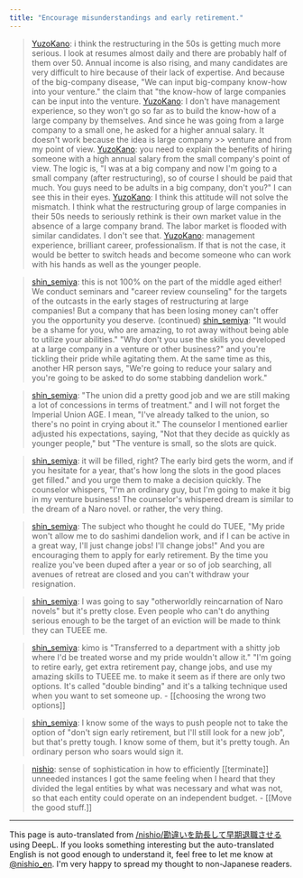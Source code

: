 ```yaml
---
title: "Encourage misunderstandings and early retirement."
---
```


> [YuzoKano](https://twitter.com/YuzoKano/status/1463994102811271170): i think the restructuring in the 50s is getting much more serious. I look at resumes almost daily and there are probably half of them over 50.
> Annual income is also rising, and many candidates are very difficult to hire because of their lack of expertise.
> And because of the big-company disease, "We can input big-company know-how into your venture." the claim that "the know-how of large companies can be input into the venture.
> [YuzoKano](https://twitter.com/YuzoKano/status/1463994712935710726): I don't have management experience, so they won't go so far as to build the know-how of a large company by themselves.
> And since he was going from a large company to a small one, he asked for a higher annual salary.
> It doesn't work because the idea is large company >> venture and from my point of view.
> [YuzoKano](https://twitter.com/YuzoKano/status/1463995280848678915): you need to explain the benefits of hiring someone with a high annual salary from the small company's point of view.
> The logic is, "I was at a big company and now I'm going to a small company (after restructuring), so of course I should be paid that much. You guys need to be adults in a big company, don't you?" I can see this in their eyes.
> [YuzoKano](https://twitter.com/YuzoKano/status/1463995932505108481): I think this attitude will not solve the mismatch.
> I think what the restructuring group of large companies in their 50s needs to seriously rethink is their own market value in the absence of a large company brand.
> The labor market is flooded with similar candidates. I don't see that.
> [YuzoKano](https://twitter.com/YuzoKano/status/1463996565354278914): management experience, brilliant career, professionalism.
> If that is not the case, it would be better to switch heads and become someone who can work with his hands as well as the younger people.

> [shin_semiya](https://twitter.com/shin_semiya/status/1464251909468876803): this is not 100% on the part of the middle aged either!
> We conduct seminars and "career review counseling" for the targets of the outcasts in the early stages of restructuring at large companies!
> But a company that has been losing money can't offer you the opportunity you deserve.
> (continued)
> [shin_semiya](https://twitter.com/shin_semiya/status/1464252585099988993): "It would be a shame for you, who are amazing, to rot away without being able to utilize your abilities."
> "Why don't you use the skills you developed at a large company in a venture or other business?"
>  and you're tickling their pride while agitating them.
> At the same time as this, another HR person says, "We're going to reduce your salary and you're going to be asked to do some stabbing dandelion work."

> [shin_semiya](https://twitter.com/shin_semiya/status/1464253120217698315): "The union did a pretty good job and we are still making a lot of concessions in terms of treatment."
>  and I will not forget the Imperial Union AGE.
> I mean, "I've already talked to the union, so there's no point in crying about it."
> The counselor I mentioned earlier adjusted his expectations, saying, "Not that they decide as quickly as younger people," but "The venture is small, so the slots are quick.

> [shin_semiya](https://twitter.com/shin_semiya/status/1464253601283383300): it will be filled, right? The early bird gets the worm, and if you hesitate for a year, that's how long the slots in the good places get filled."
> and you urge them to make a decision quickly.
> The counselor whispers, "I'm an ordinary guy, but I'm going to make it big in my venture business! The counselor's whispered dream is similar to the dream of a Naro novel.
>  or rather, the very thing.

> [shin_semiya](https://twitter.com/shin_semiya/status/1464253866808004619): The subject who thought he could do TUEE, "My pride won't allow me to do sashimi dandelion work, and if I can be active in a great way, I'll just change jobs! I'll change jobs!" And you are encouraging them to apply for early retirement.
> By the time you realize you've been duped after a year or so of job searching, all avenues of retreat are closed and you can't withdraw your resignation.

> [shin_semiya](https://twitter.com/shin_semiya/status/1464418572080275462): I was going to say "otherworldly reincarnation of Naro novels" but it's pretty close.
> Even people who can't do anything serious enough to be the target of an eviction will be made to think they can TUEEE me.

> [shin_semiya](https://twitter.com/shin_semiya/status/1464426274303066113): kimo is
> "Transferred to a department with a shitty job where I'd be treated worse and my pride wouldn't allow it."
> "I'm going to retire early, get extra retirement pay, change jobs, and use my amazing skills to TUEEE me.
>  to make it seem as if there are only two options.
> It's called "double binding" and it's a talking technique used when you want to set someone up.
    - [[choosing the wrong two options]]

> [shin_semiya](https://twitter.com/shin_semiya/status/1464426770732515330): I know some of the ways to push people not to take the option of "don't sign early retirement, but I'll still look for a new job", but that's pretty tough. I know some of them, but it's pretty tough.
> An ordinary person who soars would sign it.

> [nishio](https://twitter.com/nishio/status/1465954409804746758): sense of sophistication in how to efficiently [[terminate]] unneeded instances
> I got the same feeling when I heard that they divided the legal entities by what was necessary and what was not, so that each entity could operate on an independent budget.
    - [[Move the good stuff.]]

---
This page is auto-translated from [/nishio/勘違いを助長して早期退職させる](https://scrapbox.io/nishio/勘違いを助長して早期退職させる) using DeepL. If you looks something interesting but the auto-translated English is not good enough to understand it, feel free to let me know at [@nishio_en](https://twitter.com/nishio_en). I'm very happy to spread my thought to non-Japanese readers.